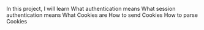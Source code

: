 In this project, I will learn
What authentication means
What session authentication means
What Cookies are
How to send Cookies
How to parse Cookies
